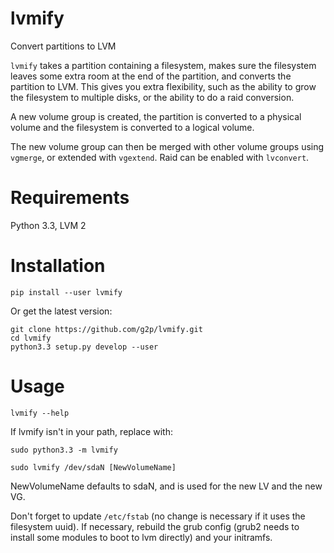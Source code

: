 # lvmify

Convert partitions to LVM

`lvmify` takes a partition containing a filesystem, makes sure the
filesystem leaves some extra room at the end of the partition, and
converts the partition to LVM. This gives you extra flexibility,
such as the ability to grow the filesystem to multiple disks, or
the ability to do a raid conversion.

A new volume group is created, the partition is converted to a physical
volume and the filesystem is converted to a logical volume.

The new volume group can then be merged with other volume groups using
`vgmerge`, or extended with `vgextend`. Raid can be enabled with
`lvconvert`.

# Requirements

Python 3.3, LVM 2

# Installation

    pip install --user lvmify

Or get the latest version:

    git clone https://github.com/g2p/lvmify.git
    cd lvmify
    python3.3 setup.py develop --user

# Usage

    lvmify --help

If lvmify isn't in your path, replace with:

    sudo python3.3 -m lvmify

    sudo lvmify /dev/sdaN [NewVolumeName]

NewVolumeName defaults to sdaN, and is used for the new LV and the new
VG.

Don't forget to update `/etc/fstab` (no change is necessary if it uses
the filesystem uuid). If necessary, rebuild the grub config (grub2
needs to install some modules to boot to lvm directly) and your
initramfs.

